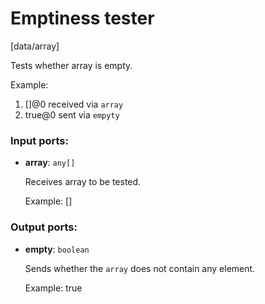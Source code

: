 # Emptiness tester

[data/array]

Tests whether array is empty.

Example:
1. []@0 received via `array` 
2. true@0 sent via `empyty`

### Input ports:

* __array__: `any[]`

    Receives array to be tested.
    
    Example:
    []

### Output ports:

* __empty__: `boolean`

    Sends whether the `array` does not contain any element.
    
    Example:
    true

